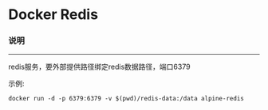 Docker Redis
===

### 说明
----
redis服务，要外部提供路径绑定redis数据路径，端口6379

示例:
```shell
docker run -d -p 6379:6379 -v $(pwd)/redis-data:/data alpine-redis 
```